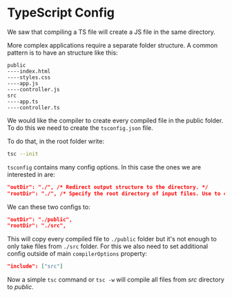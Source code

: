 # TypeScript Config

We saw that compiling a TS file will create a JS file in the same directory.

More complex applications require a separate folder structure. A common pattern is to have an structure like this:

```
public
----index.html
----styles.css
----app.js
----controller.js
src
----app.ts
----controller.ts
```

We would like the compiler to create every compiled file in the public folder. To do this we need to create the ```tsconfig.json``` file.

To do that, in the root folder write:

```bash
tsc --init
```

```tsconfig``` contains many config options. In this case the ones we are interested in are:

```json
"outDir": "./", /* Redirect output structure to the directory. */
"rootDir": "./", /* Specify the root directory of input files. Use to control the output directory structure with --outDir. */
```

We can these two configs to:

```json
"outDir": "./public",
"rootDir": "./src", 
```

This will copy every compiled file to ```./public``` folder but it's not enough to only take files from ```./src``` folder. For this we also need to set additional config outside of main ```compilerOptions``` property:

```json
"include": ["src"]
```

Now a simple ```tsc``` command or ```tsc -w``` will compile all files from *src* directory to *public*.